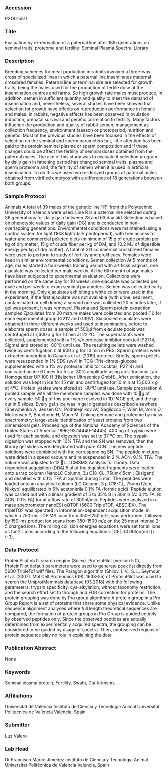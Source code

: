 ### Accession
PXD015511

### Title
Evaluation by re-derivation of a paternal line after 18th generations on seminal traits, proteome and fertility: Seminal Plasma Spectral Library

### Description
Breeding schemes for meat production in rabbits involved a three-way cross of specialized lines in which a paternal line inseminates maternal crossbred females. Paternal line or terminal sire are selected for growth traits, being the males used for the production of fertile dose at the insemination centres and farms. So high growth rate males must produce, in addition, semen in sufficient quantity and quality to meet the demand of insemination and, nevertheless, several studies have been showed that selection for growth have effects on reproduction performance in female and males. In rabbits, negative effects has been observed in ovulation induction, prenatal survival and genetic correlation to fertility. Many factors influence the production and quality of rabbit semen, management as collection frequency, environment (season or photoperiod, nutrition and genetic. Most of the previous studies have been focused in the effects of selection on the seminal and sperm parameters but, little attention has been paid to the protein seminal plasma or sperm composition and if these changes could be affect the fertility of seminal doses obtained from the paternal males.   The aim of this study was to evaluate if selection program by daily gain in fattening period has changed seminal traits, plasma and sperm proteoma and, the fertility of semen when it is used in artificial insemination. To do this we uses two re-derived groups of paternal males obtained from vitrified embryos with a difference of 18 generations between both groups.

### Sample Protocol
Animals A total of 39 males of the genetic line ‘‘R’’ from the Polytechnic University of Valencia were used. Line R is a paternal line selected during 36 generations for daily gain between 28 and 63 day old. Selection is based on phenotypic values of daily gain (DG) and is conducted in non-overlapping generations. Environmental conditions were maintained using a control system for light (16:8 light/dark photoperiod), with free access to water and commercial pelleted diets (minimum of 15 g of crude protein per kg of dry matter, 15 g of crude fiber per kg of DM, and 10.2 MJ of digestible energy per kg of dry matter). A total of 311 commercial crossbreed females were used to perform to study of fertility and prolificacy. Females were keep in similar environmental conditions. Semen collection At 5 months of age, males started a four-weeks training period with artificial vaginas, one ejaculate was collected per male weekly. At the 6th month of age males have been subjected to experimental evaluation. Collections were performed on the same day for 10 weeks; one ejaculate was collected per male and per week to exam seminal parameters. Semen was collected early in the morning. Only ejaculates exhibiting a white color were used in the experiment, if the first ejaculate was not available (with urine, sediment, contaminated or cell debris) a second one was collected 20 minutes later, if gel was present, it was removed. Plasma and Sperm protein extraction samples Ejaculates from 20 mature males were collected and pooled (10 for each experimental group (G21V and G39V). Six pooled ejaculates were obtained in three different weeks and used to insemination, before to elaborate sperm doses, a sample of 500µl from ejaculate pools was centrifuged at 7,400 x g for 10 min at 22 ºC. The supernatants were collected, supplemented with a 1% v/v protease inhibitor cocktail (P2714, Sigma) and stored at -80ºC until use. The resulting pellets were washed twice by centrifugation n at 900 x g for 10 min in PBS.  Sperm proteins were extracted according to Casares et al. (2019) protocol. Briefly, sperm pellets were resuspended in 1% SDS (w/v) in TCG (Tris-citrate-glucose supplemented with a 1% v/v protease inhibitor cocktail, P2714) and sonicated on ice 6 times for 5 s at 30% amplitude using an Ultrasonic Lab Homogenizer UP 100 H (Hielscher Ultrasonics GmbH). After sonication, the solution was kept in ice for 15 min and centrifuged for 10 min at 15,000 x g at 4ºC. Protein lysates were stored at -80ºC until use.   Sample preparation A pooled sample with all the membrane samples was done with 10 g of every sample. 50 g of this pool were resolved in 1D PAGE gel, and the gel cut in 5 slices. Every gel slice was in gel digested as described elsewhere (Shevchenko A, Jensen ON, Podtelejnikov AV, Sagliocco F, Wilm M, Vorm O, Mortensen P, Boucherie H, Mann M. Linking genome and proteome by mass spectrometry: large-scale identification of yeast proteins from two dimensional gels. Proceedings of the National Academy of Sciences of the United States of America 1996; 93:14440-14445). 400 ng of trypsin were used for each sample, and digestion was set to 37 ºC on. The trypsin digestion was stopped with 10% TFA and the SN was removed, then the library gel slides were dehydrated with pure ACN. The new peptide solutions were combined with the corresponding SN. The peptide mixtures were dried in a speed vacuum and re suspended in 2 % ACN; 0.1% TFA. The volume was adjusted to 12 L. LCMSMS Analysis for library. Data dependent acquisition (DDA) 5 µl of the digested fragments were loaded onto a trap column (NanoLC Column, 3µ C18-CL, 75umx15cm ; Eksigent) and desalted with 0.1% TFA at 3µl/min during  5 min. The peptides were loaded onto an analytical column (LC Column, 3 µ  C18-CL, 75umx12cm, Nikkyo) equilibrated in 5% acetonitrile  0.1% FA (formic acid). Peptide elution was carried out with a linear gradient of 5 to 35% B in 30min (A: 0.1% FA; B: ACN, 0.1% FA) for  at a flow rate of 300nl/min. Peptides were analyzed in a mass spectrometer nanoESI qQTOF (5600 TripleTOF, ABSCIEX). The tripleTOF was operated in information-dependent acquisition mode, in which a 250-ms TOF MS scan from 350–1250 m/z, was performed, followed by 150-ms product ion scans from 350–1500 m/z on the 25 most intense 2-5 charged ions. The rolling collision energies equations were set for all ions as for 2+ ions according to the following equations: |CE|=(0.065)x(m/z)+(-3).

### Data Protocol
ProteinPilot v5.0. search engine (Sciex). ProteinPilot (version 5.0), ProteinPilot default parameters were used to generate peak list directly from 5600 TripleTof  wiff files. The Paragon algorithm (Shilov, I. V., S. L. Seymour, et al. (2007). Mol Cell Proteomics 6(9): 1638-55) of ProteinPilot was used to search the UniprotMammals database (03.2018) with the following parameters: trypsin specificity, cys-alkylation, without taxonomy restriction, and the search effort set to through and FDR correction for proteins. The protein grouping was done by Pro group algorithm:  A protein group in a Pro Group Report is a set of proteins that share some physical evidence. Unlike sequence alignment analyses where full length theoretical sequences are compared, the formation of protein groups in Pro Group is guided entirely by observed peptides only. Since the observed peptides are actually determined from experimentally acquired spectra, the grouping can be considered to be guided by usage of spectra. Then, unobserved regions of protein sequence play no role in explaining the data

### Publication Abstract
None

### Keywords
Seminal plasma protein, Fertility, Swath, Dia-lc/msms

### Affiliations
Universitat de Valencia
Instituto de Ciencia y Tecnologia Animal Universitat Politècnica de València Valencia, Spain

### Submitter
Luz Valero

### Lab Head
Dr Francisco Marco Jimenez
Instituto de Ciencia y Tecnologia Animal Universitat Politècnica de València Valencia, Spain


